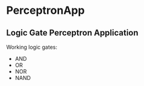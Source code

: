 # PerceptronApp

## Logic Gate Perceptron Application

Working logic gates:
- AND
- OR
- NOR
- NAND
